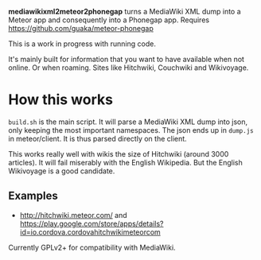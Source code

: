 **mediawikixml2meteor2phonegap** turns a MediaWiki XML dump into a
Meteor app and consequently into a Phonegap app.  Requires
https://github.com/guaka/meteor-phonegap


This is a work in progress with running code.

It's mainly built for information that you want to have available when not online.
Or when roaming.  Sites like Hitchwiki, Couchwiki and Wikivoyage.




How this works 
==============

`build.sh` is the main script. It will parse a MediaWiki XML dump into
json, only keeping the most important namespaces.  The json ends up in
`dump.js` in meteor/client. It is thus parsed directly on the client.

This works really well with wikis the size of Hitchwiki (around 3000
articles).  It will fail miserably with the English Wikipedia. But the
English Wikivoyage is a good candidate.


Examples
--------

* http://hitchwiki.meteor.com/ and https://play.google.com/store/apps/details?id=io.cordova.cordovahitchwikimeteorcom



Currently GPLv2+ for compatibility with MediaWiki.
